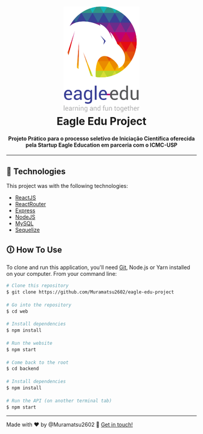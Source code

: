 <h1 align="center">
    <img alt="Eagle Edu Logo" width="200"  src="web/src/assets/main-logo.png" />
    <br>
    Eagle Edu Project
</h1>

<h4 align="center">
  Projeto Prático para o processo seletivo de Iniciação Científica oferecida pela Startup Eagle Education em parceria com o ICMC-USP
</h4>

---
## 🚀 Technologies

This project was with the following technologies:

-  [ReactJS](https://reactjs.org/)
-  [ReactRouter](https://reactrouter.com/web/guides/quick-start)
-  [Express](https://expressjs.com/)
-  [NodeJS](https://nodejs.org/en/)
-  [MySQL](https://www.mysql.com/)
-  [Sequelize](https://sequelize.org/)

## 🛈 How To Use

To clone and run this application, you'll need [Git](https://git-scm.com), Node.js or Yarn installed on your computer. From your command line:

```bash
# Clone this repository
$ git clone https://github.com/Muramatsu2602/eagle-edu-project

# Go into the repository
$ cd web

# Install dependencies
$ npm install

# Run the website
$ npm start

# Come back to the root
$ cd backend

# Install dependencies
$ npm install

# Run the API (on another terminal tab)
$ npm start

```

---
Made with ♥ by @Muramatsu2602 👋  [Get in touch!](www.linkedin.com/in/muramatsu-pedro)
